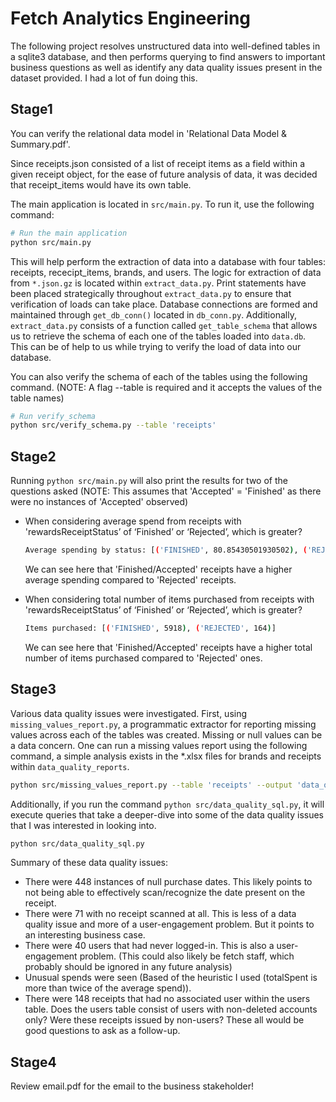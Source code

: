 # Fetch Analytics Engineering
The following project resolves unstructured data into well-defined tables in a sqlite3 database, and then performs querying to find answers to important business questions as well as identify any data quality issues present in the dataset provided. I had a lot of fun doing this.

## Stage1
You can verify the relational data model in 'Relational Data Model & Summary.pdf'.

Since receipts.json consisted of a list of receipt items as a field within a given receipt object, for the ease of future analysis of data, it was decided that receipt_items would have its own table.

The main application is located in `src/main.py`. To run it, use the following command:

```bash
# Run the main application
python src/main.py
```
This will help perform the extraction of data into a database with four tables: receipts, rececipt_items, brands, and users. The logic for extraction of data from `*.json.gz` is located within `extract_data.py`. Print statements have been placed strategically throughout `extract_data.py` to ensure that verification of loads can take place. Database connections are formed and maintained through `get_db_conn()` located in `db_conn.py`. Additionally, `extract_data.py` consists of a function called `get_table_schema` that allows us to retrieve the schema of each one of the tables loaded into `data.db`. This can be of help to us while trying to verify the load of data into our database.

You can also verify the schema of each of the tables using the following command. (NOTE: A flag --table is required and it accepts the values of the table names)
```bash 
# Run verify_schema
python src/verify_schema.py --table 'receipts'
```

## Stage2
Running `python src/main.py` will also print the results for two of the questions asked (NOTE: This assumes that 'Accepted' = 'Finished' as there were no instances of 'Accepted' observed)
  - When considering average spend from receipts with 'rewardsReceiptStatus’ of ‘Finished’ or ‘Rejected’, which is greater?
    ```bash
    Average spending by status: [('FINISHED', 80.85430501930502), ('REJECTED', 23.326056338028184)]
    ```
    We can see here that 'Finished/Accepted' receipts have a higher average spending compared to 'Rejected' receipts.

- When considering total number of items purchased from receipts with 'rewardsReceiptStatus’ of ‘Finished’ or ‘Rejected’, which is greater?
    ```bash
    Items purchased: [('FINISHED', 5918), ('REJECTED', 164)]
    ```
    We can see here that 'Finished/Accepted' receipts have a higher total number of items purchased compared to 'Rejected' ones.

## Stage3
Various data quality issues were investigated. First, using `missing_values_report.py`, a programmatic extractor for reporting missing values across each of the tables was created. Missing or null values can be a 
 data concern. One can run a missing values report using the following command, a simple analysis exists in the *.xlsx files for brands and receipts within `data_quality_reports`.
```bash
python src/missing_values_report.py --table 'receipts' --output 'data_quality_reports/receipts'
```

Additionally, if you run the command `python src/data_quality_sql.py`, it will execute queries that take a deeper-dive into some of the data quality issues that I was interested in looking into.
```bash
python src/data_quality_sql.py
```
Summary of these data quality issues:
- There were 448 instances of null purchase dates. This likely points to not being able to effectively scan/recognize the date present on the receipt.
- There were 71 with no receipt scanned at all. This is less of a data quality issue and more of a user-engagement problem. But it points to an interesting business case.
- There were 40 users that had never logged-in. This is also a user-engagement problem. (This could also likely be fetch staff, which probably should be ignored in any future analysis)
- Unusual spends were seen (Based of the heuristic I used (totalSpent is more than twice of the average spend)).
- There were 148 receipts that had no associated user within the users table. Does the users table consist of users with non-deleted accounts only? Were these receipts issued by non-users? These all would be good questions to ask as a follow-up.

## Stage4
Review email.pdf for the email to the business stakeholder! 
